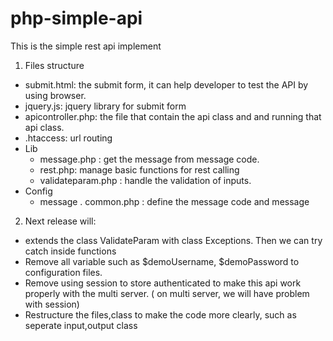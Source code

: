 php-simple-api
===================

This is the simple rest api implement

1. Files structure
- submit.html: the submit form, it can help developer to test the API by using browser.
- jquery.js: jquery library for submit form
- apicontroller.php: the file that contain the api class and and running that api class.
- .htaccess: url routing 
- Lib
    + message.php : get the message from message code.
    + rest.php: manage basic functions for rest calling
    + validateparam.php : handle the validation of inputs.
- Config
    + message
        . common.php : define the message code and message
        
2. Next release will:
- extends the class ValidateParam with class Exceptions. Then we can try catch inside functions
- Remove all variable such as $demoUsername, $demoPassword to configuration files.
- Remove using session to store authenticated to make this api work properly with the multi server. ( on multi server, we will have problem with session)
- Restructure the files,class to make the code more clearly, such as seperate input,output class 